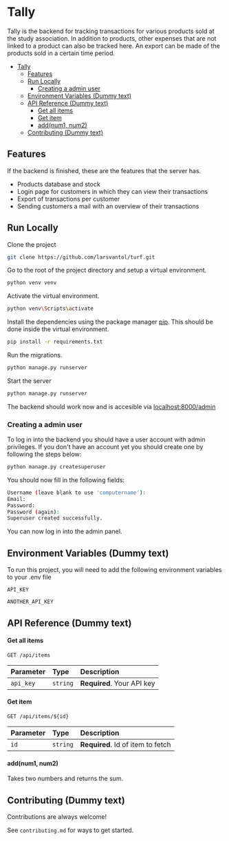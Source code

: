 # Tally
Tally is the backend for tracking transactions for various products sold at the study association. In addition to products, other expenses that are not linked to a product can also be tracked here. An export can be made of the products sold in a certain time period.

<!-- TOC start -->
- [Tally](#tally)
  * [Features](#features)
  * [Run Locally](#run-locally)
    + [Creating a admin user](#creating-a-admin-user)
  * [Environment Variables (Dummy text)](#environment-variables-dummy-text)
  * [API Reference (Dummy text)](#api-reference-dummy-text)
      - [Get all items](#get-all-items)
      - [Get item](#get-item)
      - [add(num1, num2)](#addnum1-num2)
  * [Contributing (Dummy text)](#contributing-dummy-text)
<!-- TOC end -->

## Features
If the backend is finished, these are the features that the server has.

- Products database and stock
- Login page for customers in which they can view their transactions
- Export of transactions per customer
- Sending customers a mail with an overview of their transactions

## Run Locally

Clone the project

```bash
git clone https://github.com/larsvantol/turf.git
```

Go to the root of the project directory and setup a virtual environment.

```bash
python venv venv
```

Activate the virtual environment.

```bash
python venv\Scripts\activate
```

Install the dependencies using the package manager [pip](https://pip.pypa.io/en/stable/). This should be done inside the virtual environment.

```bash
pip install -r requirements.txt
```

Run the migrations.

```bash
python manage.py runserver
```

Start the server

```bash
python manage.py runserver
```

The backend should work now and is accesible via [localhost:8000/admin](https://localhost:8000/admin)

### Creating a admin user

To log in into the backend you should have a user account with admin privileges. If you don't have an account yet you should create one by following the steps below:

```bash
python manage.py createsuperuser
```

You should now fill in the following fields:

```bash
Username (leave blank to use 'computername'):
Email:
Password:
Password (again):
Superuser created successfully.
```

You can now log in into the admin panel.

## Environment Variables (Dummy text)

To run this project, you will need to add the following environment variables to your .env file

`API_KEY`

`ANOTHER_API_KEY`

## API Reference (Dummy text)

#### Get all items

```http
GET /api/items
```

| Parameter | Type     | Description                |
| :-------- | :------- | :------------------------- |
| `api_key` | `string` | **Required**. Your API key |

#### Get item

```http
GET /api/items/${id}
```

| Parameter | Type     | Description                       |
| :-------- | :------- | :-------------------------------- |
| `id`      | `string` | **Required**. Id of item to fetch |

#### add(num1, num2)

Takes two numbers and returns the sum.

## Contributing (Dummy text)

Contributions are always welcome!

See `contributing.md` for ways to get started.
